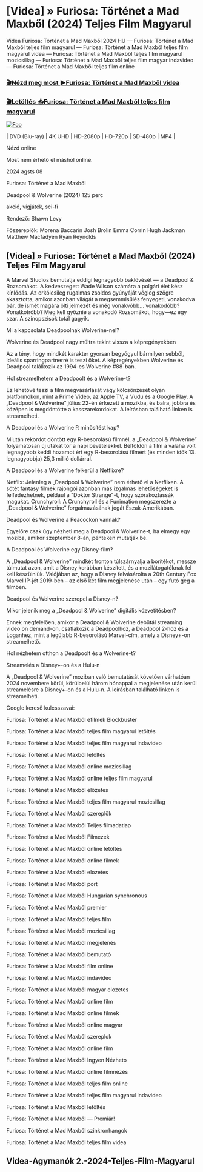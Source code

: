 <h1 tabindex="-1" class="heading-element" dir="auto">[Videa] » Furiosa: Történet a Mad Maxből (2024) Teljes Film Magyarul </h1>

Videa Furiosa: Történet a Mad Maxből 2024 HU — Furiosa: Történet a Mad Maxből teljes film magyarul — Furiosa: Történet a Mad Maxből teljes film magyarul videa — Furiosa: Történet a Mad Maxből teljes film magyarul mozicsillag — Furiosa: Történet a Mad Maxből teljes film magyar indavideo — Furiosa: Történet a Mad Maxből teljes film online

<h3><a href="https://dmov.fun/hu/movie/786892/furiosa-a-mad-max-saga-gityub" rel="nofollow">🎬Nézd meg most ►Furiosa: Történet a Mad Maxből videa</a></h3>

<h3><a href="https://dmov.fun/hu/movie/786892/furiosa-a-mad-max-saga-gityub" rel="nofollow">🎬Letöltés 📥Furiosa: Történet a Mad Maxből teljes film magyarul</a></h3>

<a href="https://dmov.fun/hu/movie/786892/furiosa-a-mad-max-saga-gityub" rel="nofollow"><img src="https://camo.githubusercontent.com/917e6ed5c302499242165dcc02bdbce85c075fd21b35918eb9c0b771855261b8/68747470733a2f2f7374617469632e7769787374617469632e636f6d2f6d656469612f6232343966395f61646163386637306662336634356238383639313639366337376465313866337e6d76322e676966" alt="Foo" style="max-width: 100%;"></a>


| DVD (Blu-ray) | 4K UHD | HD-2080p | HD-720p | SD-480p | MP4 |

Nézd online

Most nem érhető el máshol online.

2024 agsts 08

Furiosa: Történet a Mad Maxből

Deadpool & Wolverine (2024) 125 perc

akció, vígjáték, sci-fi

Rendező: Shawn Levy

Főszereplők: Morena Baccarin Josh Brolin Emma Corrin Hugh Jackman Matthew Macfadyen Ryan Reynolds

## [Videa] » Furiosa: Történet a Mad Maxből (2024) Teljes Film Magyarul

A Marvel Studios bemutatja eddigi legnagyobb baklövését — a Deadpool & Rozsomákot. A kedveszegett Wade Wilson számára a polgári élet kész kínlódás. Az erkölcsileg rugalmas zsoldos gyúnyáját végleg szögre akasztotta, amikor azonban világát a megsemmisülés fenyegeti, vonakodva bár, de ismét magára ölti jelmezét és még vonakvóbb... vonakodóbb? Vonatkotróbb? Meg kell győznie a vonakodó Rozsomákot, hogy—ez egy szar. A szinopszisok totál gagyik.

Mi a kapcsolata Deadpoolnak Wolverine-nel?

Wolverine és Deadpool nagy múltra tekint vissza a képregényekben

Az a tény, hogy mindkét karakter gyorsan begyógyul bármilyen sebből, ideális sparringpartnerré is teszi őket. A képregényekben Wolverine és Deadpool találkozik az 1994-es Wolverine #88-ban.

Hol streamelhetem a Deadpoolt és a Wolverine-t?

Ez lehetővé teszi a film megvásárlását vagy kölcsönzését olyan platformokon, mint a Prime Video, az Apple TV, a Vudu és a Google Play. A „Deadpool & Wolverine” július 22-én érkezett a mozikba, és balra, jobbra és középen is megdöntötte a kasszarekordokat. A leírásban található linken is streamelheti.

A Deadpool és a Wolverine R minősítést kap?

Miután rekordot döntött egy R-besorolású filmnél, a „Deadpool & Wolverine” folyamatosan új utakat tör a napi bevételekkel. Belföldön a film a valaha volt legnagyobb keddi hozamot ért egy R-besorolású filmért (és minden idők 13. legnagyobbja) 25,3 millió dollárral.

A Deadpool és a Wolverine felkerül a Netflixre?

Netflix: Jelenleg a „Deadpool & Wolverine” nem érhető el a Netflixen. A sötét fantasy filmek rajongói azonban más izgalmas lehetőségeket is felfedezhetnek, például a "Doktor Strange"-t, hogy szórakoztassák magukat. Crunchyroll: A Crunchyroll és a Funimation megszerezte a „Deadpool & Wolverine” forgalmazásának jogát Észak-Amerikában.

Deadpool és Wolverine a Peacockon vannak?

Egyelőre csak úgy nézheti meg a Deadpool & Wolverine-t, ha elmegy egy moziba, amikor szeptember 8-án, pénteken mutatják be.

A Deadpool és Wolverine egy Disney-film?

A „Deadpool & Wolverine” mindkét fronton túlszárnyalja a borítékot, messze túlmutat azon, amit a Disney korábban készített, és a mozilátogatóknak fel kell készülniük. Valójában az, hogy a Disney felvásárolta a 20th Century Fox Marvel IP-jét 2019-ben – az első két film megjelenése után – egy futó geg a filmben.

Deadpool és Wolverine szerepel a Disney-n?

Mikor jelenik meg a „Deadpool & Wolverine” digitális közvetítésben?

Ennek megfelelően, amikor a Deadpool & Wolverine debütál streaming video on demand-on, csatlakozik a Deadpoolhoz, a Deadpool 2-höz és a Loganhez, mint a legújabb R-besorolású Marvel-cím, amely a Disney+-on streamelhető.

Hol nézhetem otthon a Deadpoolt és a Wolverine-t?

Streamelés a Disney+-on és a Hulu-n

A „Deadpool & Wolverine” moziban való bemutatását követően várhatóan 2024 novembere körül, körülbelül három hónappal a megjelenése után kerül streamelésre a Disney+-on és a Hulu-n. A leírásban található linken is streamelheti.

Google kereső kulcsszavai:

Furiosa: Történet a Mad Maxből efilmek Blockbuster

Furiosa: Történet a Mad Maxből teljes film magyarul letöltés

Furiosa: Történet a Mad Maxből teljes film magyarul indavideo

Furiosa: Történet a Mad Maxből letöltés

Furiosa: Történet a Mad Maxből online mozicsillag

Furiosa: Történet a Mad Maxből online teljes film magyarul

Furiosa: Történet a Mad Maxből előzetes

Furiosa: Történet a Mad Maxből teljes film magyarul mozicsillag

Furiosa: Történet a Mad Maxből szereplők

Furiosa: Történet a Mad Maxből Teljes filmadatlap

Furiosa: Történet a Mad Maxből Filmezek

Furiosa: Történet a Mad Maxből online letöltés

Furiosa: Történet a Mad Maxből online filmek

Furiosa: Történet a Mad Maxből elozetes

Furiosa: Történet a Mad Maxből port

Furiosa: Történet a Mad Maxből Hungarian synchronous

Furiosa: Történet a Mad Maxből premier

Furiosa: Történet a Mad Maxből teljes film

Furiosa: Történet a Mad Maxből mozicsillag

Furiosa: Történet a Mad Maxből megjelenés

Furiosa: Történet a Mad Maxből bemutató

Furiosa: Történet a Mad Maxből film online

Furiosa: Történet a Mad Maxből indavideo

Furiosa: Történet a Mad Maxből magyar elozetes

Furiosa: Történet a Mad Maxből online film

Furiosa: Történet a Mad Maxből online filmek

Furiosa: Történet a Mad Maxből online magyar

Furiosa: Történet a Mad Maxből szereplok

Furiosa: Történet a Mad Maxből online film

Furiosa: Történet a Mad Maxből Ingyen Nézheto

Furiosa: Történet a Mad Maxből online filmnézés

Furiosa: Történet a Mad Maxből teljes film online

Furiosa: Történet a Mad Maxből teljes film magyarul indavideo

Furiosa: Történet a Mad Maxből letöltés

Furiosa: Történet a Mad Maxből — Premiär!

Furiosa: Történet a Mad Maxből szinkronhangok

Furiosa: Történet a Mad Maxből teljes film videa

## Videa-Agymanók 2.-2024-Teljes-Film-Magyarul
